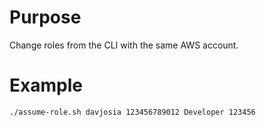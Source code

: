 # Purpose

Change roles from the CLI with the same AWS account.

# Example

```
./assume-role.sh davjosia 123456789012 Developer 123456
```
